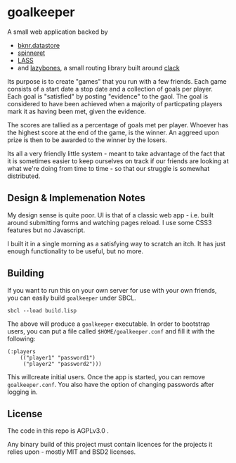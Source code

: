 # goalkeeper

A small web application backed by 

- [bknr.datastore](https://github.com/sharplispers/bknr.datastore) 
- [spinneret](https://github.com/ruricolist/spinneret)
- [LASS](https://github.com/Shinmera/LASS)
- and [lazybones](https://github.com/cbeo/lazybones), a small routing
  library built around [clack](https://github.com/fukamachi/clack)
  
Its purpose is to create "games" that you run with a few friends. Each
game consists of a start date a stop date and a collection of goals
per player.  Each goal is "satisfied" by posting "evidence" to the
gaol. The goal is considered to have been achieved when a majority of
particpating players mark it as having been met, given the evidence.

The scores are tallied as a percentage of goals met per
player. Whoever has the highest score at the end of the game, is the
winner. An aggreed upon prize is then to be awarded to the winner by
the losers.

Its all a very friendly little system - meant to take advantage of the
fact that it is sometimes easier to keep ourselves on track if our
friends are looking at what we're doing from time to time - so that
our struggle is somewhat distributed.

## Design & Implemenation Notes

My design sense is quite poor.  UI is that of a classic web app -
i.e. built around submitting forms and watching pages reload. I use
some CSS3 features but no Javascript.

I built it in a single morning as a satisfying way to scratch an
itch. It has just enough functionality to be useful, but no more.

## Building 

If you want to run this on your own server for use with your own
friends, you can easily build `goalkeeper` under SBCL.

    sbcl --load build.lisp 
    
The above will produce a `goalkeeper` executable.  In order to
bootstrap users, you can put a file called `$HOME/goalkeeper.conf` and
fill it with the following:

    (:players
    	(("player1" "password1")
    	 ("player2" "password2")))
         
This willcreate initial users. Once the app is started, you can remove
`goalkeeper.conf`.  You also have the option of changing passwords
after logging in.  


    

## License

The code in this repo is AGPLv3.0 .

Any binary build of this project must contain licences for the
projects it relies upon - mostly MIT and BSD2 licenses.


